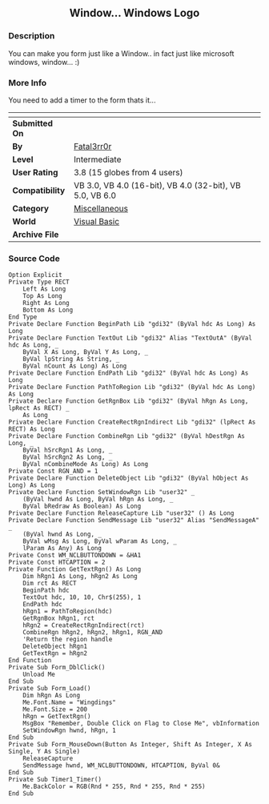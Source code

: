 ﻿<div align="center">

## Window\.\.\. Windows Logo


</div>

### Description

You can make you form just like a Window.. in fact just like microsoft windows, window... :)
 
### More Info
 
You need to add a timer to the form thats it...


<span>             |<span>
---                |---
**Submitted On**   |
**By**             |[Fatal3rr0r](https://github.com/Planet-Source-Code/PSCIndex/blob/master/ByAuthor/fatal3rr0r.md)
**Level**          |Intermediate
**User Rating**    |3.8 (15 globes from 4 users)
**Compatibility**  |VB 3\.0, VB 4\.0 \(16\-bit\), VB 4\.0 \(32\-bit\), VB 5\.0, VB 6\.0
**Category**       |[Miscellaneous](https://github.com/Planet-Source-Code/PSCIndex/blob/master/ByCategory/miscellaneous__1-1.md)
**World**          |[Visual Basic](https://github.com/Planet-Source-Code/PSCIndex/blob/master/ByWorld/visual-basic.md)
**Archive File**   |[](https://github.com/Planet-Source-Code/fatal3rr0r-window-windows-logo__1-7508/archive/master.zip)





### Source Code

```
Option Explicit
Private Type RECT
    Left As Long
    Top As Long
    Right As Long
    Bottom As Long
End Type
Private Declare Function BeginPath Lib "gdi32" (ByVal hdc As Long) As Long
Private Declare Function TextOut Lib "gdi32" Alias "TextOutA" (ByVal hdc As Long, _
    ByVal X As Long, ByVal Y As Long, _
    ByVal lpString As String, _
    ByVal nCount As Long) As Long
Private Declare Function EndPath Lib "gdi32" (ByVal hdc As Long) As Long
Private Declare Function PathToRegion Lib "gdi32" (ByVal hdc As Long) As Long
Private Declare Function GetRgnBox Lib "gdi32" (ByVal hRgn As Long, lpRect As RECT) _
    As Long
Private Declare Function CreateRectRgnIndirect Lib "gdi32" (lpRect As RECT) As Long
Private Declare Function CombineRgn Lib "gdi32" (ByVal hDestRgn As Long, _
    ByVal hSrcRgn1 As Long, _
    ByVal hSrcRgn2 As Long, _
    ByVal nCombineMode As Long) As Long
Private Const RGN_AND = 1
Private Declare Function DeleteObject Lib "gdi32" (ByVal hObject As Long) As Long
Private Declare Function SetWindowRgn Lib "user32" _
    (ByVal hwnd As Long, ByVal hRgn As Long, _
    ByVal bRedraw As Boolean) As Long
Private Declare Function ReleaseCapture Lib "user32" () As Long
Private Declare Function SendMessage Lib "user32" Alias "SendMessageA"  _
    (ByVal hwnd As Long, _
    ByVal wMsg As Long, ByVal wParam As Long, _
    lParam As Any) As Long
Private Const WM_NCLBUTTONDOWN = &HA1
Private Const HTCAPTION = 2
Private Function GetTextRgn() As Long
    Dim hRgn1 As Long, hRgn2 As Long
    Dim rct As RECT
    BeginPath hdc
    TextOut hdc, 10, 10, Chr$(255), 1
    EndPath hdc
    hRgn1 = PathToRegion(hdc)
    GetRgnBox hRgn1, rct
    hRgn2 = CreateRectRgnIndirect(rct)
    CombineRgn hRgn2, hRgn2, hRgn1, RGN_AND
    'Return the region handle
    DeleteObject hRgn1
    GetTextRgn = hRgn2
End Function
Private Sub Form_DblClick()
    Unload Me
End Sub
Private Sub Form_Load()
    Dim hRgn As Long
    Me.Font.Name = "Wingdings"
    Me.Font.Size = 200
    hRgn = GetTextRgn()
    MsgBox "Remember, Double Click on Flag to Close Me", vbInformation
    SetWindowRgn hwnd, hRgn, 1
End Sub
Private Sub Form_MouseDown(Button As Integer, Shift As Integer, X As Single, Y As Single)
    ReleaseCapture
    SendMessage hwnd, WM_NCLBUTTONDOWN, HTCAPTION, ByVal 0&
End Sub
Private Sub Timer1_Timer()
    Me.BackColor = RGB(Rnd * 255, Rnd * 255, Rnd * 255)
End Sub
```

